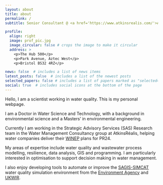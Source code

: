 ```yaml
---
layout: about
title: about
permalink: /
subtitle: Senior Consultant @ <a href='https://www.atkinsrealis.com/'>AtkinsRéalis</a>. BSc MSc PhD M.CIWEM C.WEM

profile:
  align: right
  image: prof_pic.jpg
  image_circular: false # crops the image to make it circular
  address: >
    <p>The Hub 500</p>
    <p>Park Avenue, Aztec West</p>
    <p>Bristol BS32 4RZ</p>

news: false  # includes a list of news items
latest_posts: false  # includes a list of the newest posts
selected_papers: false # includes a list of papers marked as "selected={true}"
social: true  # includes social icons at the bottom of the page
---
```


Hello, I am a scientist working in water quality. This is my personal webpage.

I am a Doctor in Water Science and Technology, with a background in environmental science and a Masters’ in environmental engineering. 

Currently I am working in the Strategic Advisory Services (SAS) Research team in the Water Management Consultancy group at AtkinsRéalis, helping water companies deliver their <a href="https://www.gov.uk/government/publications/developing-the-environmental-resilience-and-flood-risk-actions-for-the-price-review-2024/water-industry-national-environment-programme-winep-methodology">WINEP</a> plans for PR24. 

My areas of expertise include water quality and wastewater process modelling, resilience, data analysis, GIS and programming. I am particularly interested in optimisation to support decision making in water management.

I also enjoy developing tools to automate or improve the <a href="https://ukwir.org/sagis">SAGIS-SIMCAT</a> water quality simulation environment from the <a href="https://www.gov.uk/government/organisations/environment-agency">Environment Agency</a> and <a href="https://ukwir.org/">UKWIR</a>.
